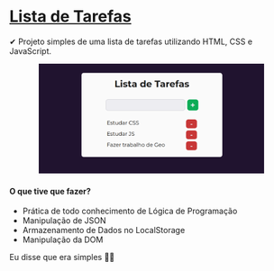 # [Lista de Tarefas](https://heyloh.github.io/todos/index.html)
✔ Projeto simples de uma lista de tarefas utilizando HTML, CSS e JavaScript.

<p align="center">
  <img src="./assets/img/valid.png" width="400px">
</p>

#### O que tive que fazer?
- Prática de todo conhecimento de Lógica de Programação
- Manipulação de JSON
- Armazenamento de Dados no LocalStorage
- Manipulação da DOM

Eu disse que era simples 🤷🏽